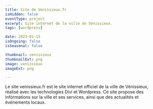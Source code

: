 ```yaml
---
title: Site de Venissieux.fr
isHidden: false
eventType: project
excerpt: Site internet de la ville de Vénissieux.
tags: [wordpress]

date: 2023-01-15
isOngoing: false
isSeasonal: false

thumbnail: venissieux
thumbnailExt: png
image: venissieux
imageExt: png

---
```


Le site venissieux.fr est le site internet officiel de la ville de Vénissieux, réalisé avec les technologies Divi et Wordpress. Ce site propose des informations sur la ville et ses services, ainsi que des actualités et événements locaux.
